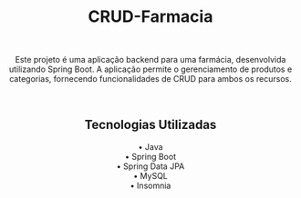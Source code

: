<h1 align="center">CRUD-Farmacia</h1>
<br/>
<p align="center">Este projeto é uma aplicação backend para uma farmácia, desenvolvida utilizando Spring Boot. A aplicação permite o gerenciamento de produtos e categorias, fornecendo funcionalidades de CRUD para ambos os recursos.</p>
<br/>

<h2 align="center">Tecnologias Utilizadas</h2>
<div align="center">
• Java<br/>
• Spring Boot<br/> 
• Spring Data JPA<br/>
• MySQL<br/>
• Insomnia<br/>
</div>
